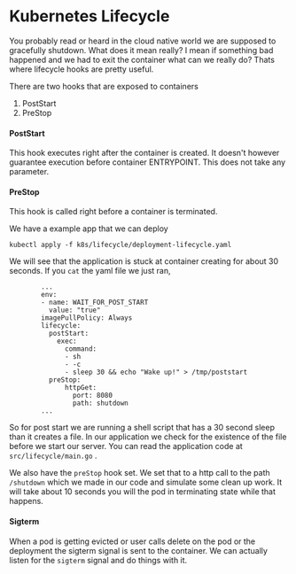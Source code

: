 # Kubernetes Lifecycle

You probably read or heard in the cloud native world we are supposed to gracefully shutdown. What does it mean really? I mean if something bad happened and we had to exit the container what can we really do? Thats where lifecycle hooks are pretty useful.

There are two hooks that are exposed to containers

1. PostStart
2. PreStop

#### PostStart

This hook executes right after the container is created. It doesn't however guarantee execution before container ENTRYPOINT. This does not take any parameter.

#### PreStop

This hook is called right before a container is terminated. 

We have a example app that we can deploy

```text
kubectl apply -f k8s/lifecycle/deployment-lifecycle.yaml
```

We will see that the application is stuck at container creating for about 30 seconds. If you `cat` the yaml file we just ran, 

```text
        ...
        env:
        - name: WAIT_FOR_POST_START
          value: "true"
        imagePullPolicy: Always
        lifecycle:
          postStart:
            exec:
              command:
              - sh
              - -c
              - sleep 30 && echo "Wake up!" > /tmp/poststart
          preStop:
              httpGet:
                port: 8080
                path: shutdown
        ...
```

So for post start we are running a shell script that has a 30 second sleep than it creates a file. In our application we check for the existence of the file before we start our server. You can read the application code at `src/lifecycle/main.go` . 

We also have the `preStop` hook set. We set that to a http call to the path `/shutdown` which we made in our code and simulate some clean up work. It will take about 10 seconds you will the pod in terminating state while that happens.

#### Sigterm

When a pod is getting evicted or user calls delete on the pod or the deployment the sigterm signal is sent to the container. We can actually listen for the `sigterm` signal and do things with it. 



